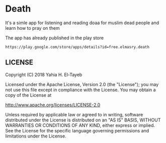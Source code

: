 # Death 

It's a simle app for listening and reading doaa for muslim dead people and learn how to pray on them

The app has already published in the play store

    https://play.google.com/store/apps/details?id=free.elmasry.death
    
    

## LICENSE

Copyright (C) 2018 Yahia H. El-Tayeb

Licensed under the Apache License, Version 2.0 (the "License");
you may not use this file except in compliance with the License.
You may obtain a copy of the License at

  http://www.apache.org/licenses/LICENSE-2.0

Unless required by applicable law or agreed to in writing, software
distributed under the License is distributed on an "AS IS" BASIS,
WITHOUT WARRANTIES OR CONDITIONS OF ANY KIND, either express or implied.
See the License for the specific language governing permissions and
limitations under the License.
